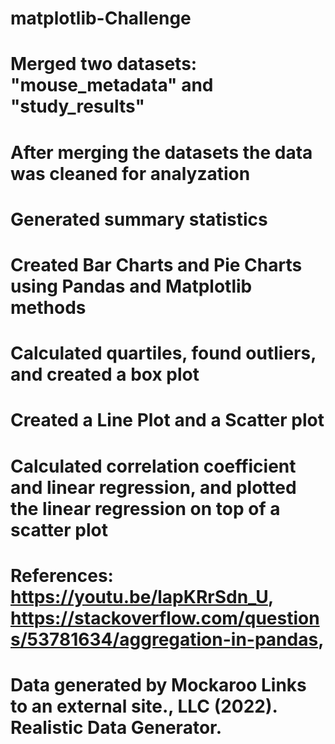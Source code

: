 # matplotlib-Challenge

# Merged two datasets: "mouse_metadata" and "study_results"

# After merging the datasets the data was cleaned for analyzation

# Generated summary statistics

# Created Bar Charts and Pie Charts using Pandas and Matplotlib methods

# Calculated quartiles, found outliers, and created a box plot

# Created a Line Plot and a Scatter plot

# Calculated correlation coefficient and linear regression, and plotted the linear regression on top of a scatter plot

# References: https://youtu.be/lapKRrSdn_U, https://stackoverflow.com/questions/53781634/aggregation-in-pandas, 
# Data generated by Mockaroo Links to an external site., LLC (2022). Realistic Data Generator.